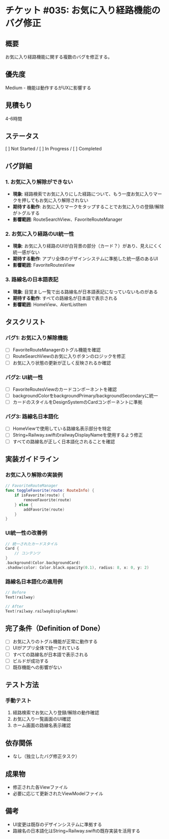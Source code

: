 # チケット #035: お気に入り経路機能のバグ修正

## 概要
お気に入り経路機能に関する複数のバグを修正する。

## 優先度
Medium - 機能は動作するがUXに影響する

## 見積もり
4-6時間

## ステータス
[ ] Not Started / [ ] In Progress / [ ] Completed

## バグ詳細

### 1. お気に入り解除ができない
- **現象**: 経路検索でお気に入りにした経路について、もう一度お気に入りマークを押してもお気に入り解除されない
- **期待する動作**: お気に入りマークをタップすることでお気に入りの登録/解除がトグルする
- **影響範囲**: RouteSearchView、FavoriteRouteManager

### 2. お気に入り経路のUI統一性
- **現象**: お気に入り経路のUIが白背景の部分（カード？）があり、見えにくく統一感がない
- **期待する動作**: アプリ全体のデザインシステムに準拠した統一感のあるUI
- **影響範囲**: FavoriteRoutesView

### 3. 路線名の日本語表記
- **現象**: 目覚まし一覧で出る路線名が日本語表記になっていないものがある
- **期待する動作**: すべての路線名が日本語で表示される
- **影響範囲**: HomeView、AlertListItem

## タスクリスト

### バグ1: お気に入り解除機能
- [ ] FavoriteRouteManagerのトグル機能を確認
- [ ] RouteSearchViewのお気に入りボタンのロジックを修正
- [ ] お気に入り状態の更新が正しく反映されるか確認

### バグ2: UI統一性
- [ ] FavoriteRoutesViewのカードコンポーネントを確認
- [ ] backgroundColorをbackgroundPrimary/backgroundSecondaryに統一
- [ ] カードのスタイルをDesignSystemのCardコンポーネントに準拠

### バグ3: 路線名日本語化
- [ ] HomeViewで使用している路線名表示部分を特定
- [ ] String+Railway.swiftのrailwayDisplayNameを使用するよう修正
- [ ] すべての路線名が正しく日本語化されることを確認

## 実装ガイドライン

### お気に入り解除の実装例
```swift
// FavoriteRouteManager
func toggleFavorite(route: RouteInfo) {
    if isFavorite(route) {
        removeFavorite(route)
    } else {
        addFavorite(route)
    }
}
```

### UI統一性の改善例
```swift
// 統一されたカードスタイル
Card {
    // コンテンツ
}
.background(Color.backgroundCard)
.shadow(color: Color.black.opacity(0.1), radius: 8, x: 0, y: 2)
```

### 路線名日本語化の適用例
```swift
// Before
Text(railway)

// After
Text(railway.railwayDisplayName)
```

## 完了条件（Definition of Done）
- [ ] お気に入りのトグル機能が正常に動作する
- [ ] UIがアプリ全体で統一されている
- [ ] すべての路線名が日本語で表示される
- [ ] ビルドが成功する
- [ ] 既存機能への影響がない

## テスト方法

### 手動テスト
1. 経路検索でお気に入り登録/解除の動作確認
2. お気に入り一覧画面のUI確認
3. ホーム画面の路線名表示確認

## 依存関係
- なし（独立したバグ修正タスク）

## 成果物
- 修正された各Viewファイル
- 必要に応じて更新されたViewModelファイル

## 備考
- UI変更は既存のデザインシステムに準拠する
- 路線名の日本語化はString+Railway.swiftの既存実装を活用する
